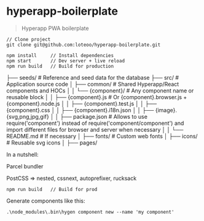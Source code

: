 # hyperapp-boilerplate
> Hyperapp PWA boilerplate

```
// Clone project
git clone git@github.com:loteoo/hyperapp-boilerplate.git

npm install     // Install dependencies
npm start       // Dev server + live reload
npm run build   // Build for production
```



├── seeds/                         # Reference and seed data for the database
├── src/                           # Application source code
│   ├── common/                    # Shared Hyperapp/React components and HOCs
│   │   └── {component}/           # Any component name or reusable block
│   │       ├── {component}.js     # Or {component}.browser.js + {component}.node.js
│   │       ├── {component}.test.js
│   │       ├── {component}.css
│   │       ├── {component}.i18n.json
│   │       ├── {image}.{svg,png,jpg,gif}
│   │       ├── package.json       # Allows to use require('component') instead of require('component/component') and import different files for browser and server when necessary
│   │       └── README.md          # If necessary
│   ├── fonts/                     # Custom web fonts
│   ├── icons/                     # Reusable svg icons
│   ├── pages/              




In a nutshell:

Parcel bundler


PostCSS => nested, cssnext, autoprefixer, rucksack



```
npm run build   // Build for prod
```


Generate components like this:
```
.\node_modules\.bin\hygen component new --name 'my component'
```
